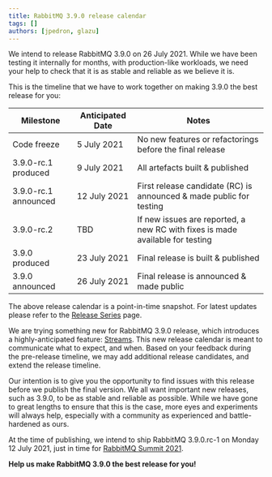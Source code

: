 ```yaml
---
title: RabbitMQ 3.9.0 release calendar
tags: []
authors: [jpedron, glazu]
---
```


We intend to release RabbitMQ 3.9.0 on 26 July 2021. While we have been testing
it internally for months, with production-like workloads, we need your help to
check that it is as stable and reliable as we believe it is.

<!-- truncate -->

This is the
timeline that we have to work together on making 3.9.0 the best release for
you:

| Milestone            | Anticipated Date | Notes                                                                         |
| ---                  | ---              | ---                                                                           |
| Code freeze          | 5 July 2021      | No new features or refactorings before the final release                      |
| 3.9.0-rc.1 produced  | 9 July 2021      | All artefacts built & published                                               |
| 3.9.0-rc.1 announced | 12 July 2021     | First release candidate (RC) is announced & made public for testing           |
| 3.9.0-rc.2           | TBD              | If new issues are reported, a new RC with fixes is made available for testing |
| 3.9.0 produced       | 23 July 2021     | Final release is built & published                                            |
| 3.9.0 announced      | 26 July 2021     | Final release is announced & made public                                      |

The above release calendar is a point-in-time snapshot. For latest updates
please refer to the [Release Series](/release-information)
page.

We are trying something new for RabbitMQ 3.9.0 release, which introduces a
highly-anticipated feature: [Streams](/docs/streams).
This new release calendar is meant to communicate what to expect, and when.
Based on your feedback during the pre-release timeline, we may add additional
release candidates, and extend the release timeline.

Our intention is to give you the opportunity to find issues with this release
before we publish the final version. We all want important new releases, such
as 3.9.0, to be as stable and reliable as possible. While we have gone to great
lengths to ensure that this is the case, more eyes and experiments will always
help, especially with a community as experienced and battle-hardened as ours.

At the time of publishing, we intend to ship RabbitMQ 3.9.0.rc-1 on Monday 12 July
2021, just in time for [RabbitMQ Summit 2021](https://rabbitmqsummit.com/).

**Help us make RabbitMQ 3.9.0 the best release for you!**
